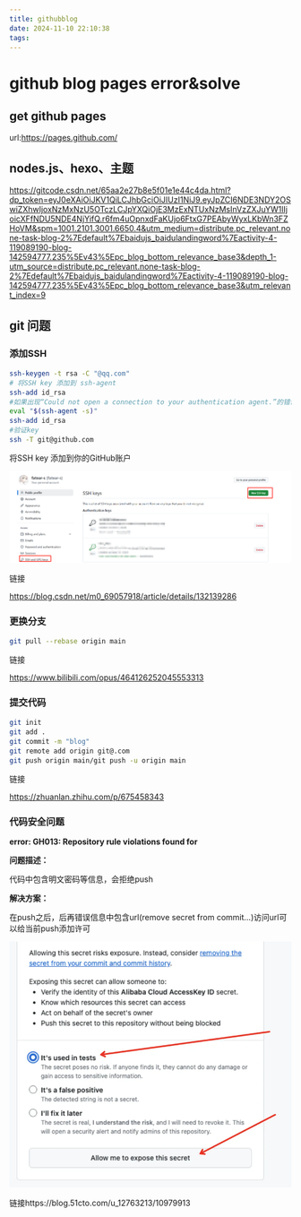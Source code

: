 ```yaml
---
title: githubblog
date: 2024-11-10 22:10:38
tags:
---
```


# github blog pages error&solve

## get github pages

url:https://pages.github.com/

## nodes.js、hexo、主题

https://gitcode.csdn.net/65aa2e27b8e5f01e1e44c4da.html?dp_token=eyJ0eXAiOiJKV1QiLCJhbGciOiJIUzI1NiJ9.eyJpZCI6NDE3NDY2OSwiZXhwIjoxNzMxNzU5OTczLCJpYXQiOjE3MzExNTUxNzMsInVzZXJuYW1lIjoicXFfNDU5NDE4NjYifQ.r6fm4uOpnxdFaKUjo6FtxG7PEAbyWyxLKbWn3FZHoVM&spm=1001.2101.3001.6650.4&utm_medium=distribute.pc_relevant.none-task-blog-2%7Edefault%7Ebaidujs_baidulandingword%7Eactivity-4-119089190-blog-142594777.235%5Ev43%5Epc_blog_bottom_relevance_base3&depth_1-utm_source=distribute.pc_relevant.none-task-blog-2%7Edefault%7Ebaidujs_baidulandingword%7Eactivity-4-119089190-blog-142594777.235%5Ev43%5Epc_blog_bottom_relevance_base3&utm_relevant_index=9

## git 问题

### 添加SSH

```bash
ssh-keygen -t rsa -C "@qq.com"
# 将SSH key 添加到 ssh-agent
ssh-add id_rsa
#如果出现“Could not open a connection to your authentication agent.”的错误
eval "$(ssh-agent -s)"
ssh-add id_rsa
#验证key
ssh -T git@github.com 
```

将SSH key 添加到你的GitHub账户

![img](/images/githubblog1.png)

链接

https://blog.csdn.net/m0_69057918/article/details/132139286

### 更换分支

```bash
git pull --rebase origin main
```

链接

https://www.bilibili.com/opus/464126252045553313

### 提交代码

```bash
git init
git add .
git commit -m "blog"
git remote add origin git@.com
git push origin main/git push -u origin main
```

链接

https://zhuanlan.zhihu.com/p/675458343

### 代码安全问题

 **error: GH013: Repository rule violations found for**

**问题描述：**

代码中包含明文密码等信息，会拒绝push

**解决方案：**

在push之后，后再错误信息中包含url(remove secret from commit...)访问url可以给当前push添加许可

![image-20241111194057209](/images/githubblog2.png)

链接https://blog.51cto.com/u_12763213/10979913
